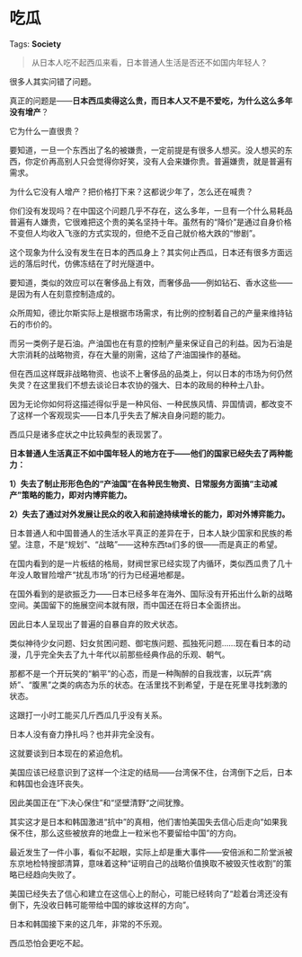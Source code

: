 # 吃瓜

Tags: **Society**

> 从日本人吃不起西瓜来看，日本普通人生活是否还不如国内年轻人？



很多人其实问错了问题。

真正的问题是——**日本西瓜卖得这么贵，而日本人又不是不爱吃，为什么这么多年没有增产**？

它为什么一直很贵？

要知道，一旦一个东西出了名的被嫌贵，一定前提是有很多人想买。没人想买的东西，你定价再高别人只会觉得你好笑，没有人会来嫌你贵。普遍嫌贵，就是普遍有需求。

为什么它没有人增产？把价格打下来？这都说少年了，怎么还在喊贵？

你们没有发现吗？在中国这个问题几乎不存在，这么多年，一旦有一个什么易耗品普遍有人嫌贵，它很难把这个贵的美名坚持十年。虽然有的“降价”是通过自身价格不变但人均收入飞涨的方式实现的，但绝不乏自己就价格大跌的“惨剧”。

这个现象为什么没有发生在日本的西瓜身上？其实何止西瓜，日本还有很多方面远远的落后时代，仿佛冻结在了时光隧道中。

要知道，类似的效应可以在奢侈品上有效，而奢侈品——例如钻石、香水这些——是因为有人在刻意控制造成的。

众所周知，德比尔斯实际上是根据市场需求，有比例的控制着自己的产量来维持钻石的市价的。

而另一类例子是石油。产油国也在有意的控制产量来保证自己的利益。因为石油是大宗消耗的战略物资，存在大量的刚需，这给了产油国操作的基础。

但在西瓜这样既非战略物资、也谈不上奢侈品的品类上，何以日本的市场为何仍然失灵？在这里我们不想去谈论日本农协的强大、日本的政局的种种土八卦。

因为无论你如何将这描述得似乎是一种风俗、一种民族风情、异国情调，都改变不了这样一个客观现实——日本几乎失去了解决自身问题的能力。

西瓜只是诸多症状之中比较典型的表现罢了。

  


**日本普通人生活真正不如中国年轻人的地方在于——他们的国家已经失去了两种能力：**

**1）失去了制止形形色色的“产油国”在各种民生物资、日常服务方面搞“主动减产”策略的能力，即对内博弈能力。**

**2）失去了通过对外发展让民众的收入和前途持续增长的能力，即对外博弈能力。**

日本普通人和中国普通人的生活水平真正的差异在于，日本人缺少国家和民族的希望。注意，不是“规划”、“战略”——这种东西ta们多的很——而是真正的希望。

在国内看到的是一片板结的格局，财阀世家已经实现了内循环，类似西瓜贵了几十年没人敢冒险增产“扰乱市场”的行为已经遍地都是。

在国外看到的是欲振乏力——日本已经多年在海外、国际没有开拓出什么新的战略空间。美国留下的施展空间本就有限，而中国还在将日本全面挤出。

因此日本人呈现出了普遍的自暴自弃的败犬状态。

类似神待少女问题、妇女贫困问题、御宅族问题、孤独死问题……现在看日本的动漫，几乎完全失去了九十年代以前那些经典作品的乐观、朝气。

那都不是一个开玩笑的“躺平”的心态，而是一种陶醉的自我戕害，以玩弄“病娇”、“腹黑”之类的病态为乐的状态。在活里找不到希望，于是在死里寻找刺激的状态。

这跟打一小时工能买几斤西瓜几乎没有关系。

日本人没有奋力挣扎吗？也并非完全没有。

这就要谈到日本现在的紧迫危机。

美国应该已经意识到了这样一个注定的结局——台湾保不住，台湾倒下之后，日本和韩国也会连环丧失。

因此美国正在“下决心保住”和“坚壁清野“之间犹豫。

其实这才是日本和韩国激进“抗中”的真相，他们害怕美国失去信心后走向“如果我保不住，那么这些被放弃的地盘上一粒米也不要留给中国”的方向。

最近发生了一件小事，看似不起眼，实际上却是重大事件——安倍派和二阶堂派被东京地检特搜部清算，意味着这种“证明自己的战略价值换取不被毁灭性收割”的策略已经趋向失败了。

美国已经失去了信心和建立在这信心上的耐心，可能已经转向了“趁着台湾还没有倒下，先没收日韩可能带给中国的嫁妆这样的方向”。

日本和韩国接下来的这几年，非常的不乐观。

西瓜恐怕会更吃不起。



